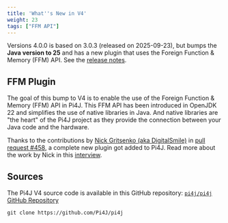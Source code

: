 ```yaml
---
title: 'What''s New in V4'
weight: 23
tags: ["FFM API"]
---
```


Versions 4.0.0 is based on 3.0.3 (released on 2025-09-23), but bumps the **Java version to 25** and has a new plugin that uses the Foreign Function & Memory (FFM) API. See the [release notes](/about/release-notes/???).

## FFM Plugin

The goal of this bump to V4 is to enable the use of the Foreign Function & Memory (FFM) API in Pi4J. This FFM API has been introduced in OpenJDK 22 and simplifies the use of native libraries in Java. And native libraries are "the heart" of the Pi4J project as they provide the connection between your Java code and the hardware.

Thanks to the contributions by [Nick Gritsenko (aka DigitalSmile)](https://github.com/DigitalSmile) in [pull request #458](https://github.com/Pi4J/pi4j/pull/458), a complete new plugin got added to Pi4J. Read more about the work by Nick in this [interview](/blog/2025/2025????-interview-nick-ffm/).

## Sources

The Pi4J V4 source code is available in this GitHub repository: [`pi4j/pi4j` GitHub Repository](https://github.com/Pi4J/pi4j)

```shell
git clone https://github.com/Pi4J/pi4j
```
